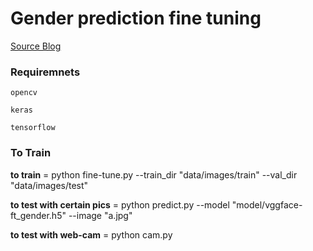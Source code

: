 # Gender  prediction fine tuning


[Source Blog](https://deeplearningsandbox.com/how-to-use-transfer-learning-and-fine-tuning-in-keras-and-tensorflow-to-build-an-image-recognition-94b0b02444f2)

### Requiremnets
```
opencv
```
```
keras
```
```
tensorflow
```
### To Train

**to train**  = python fine-tune.py --train_dir "data/images/train" --val_dir "data/images/test"

**to test with certain pics** = python predict.py --model "model/vggface-ft_gender.h5" --image "a.jpg"

**to test with web-cam** = python cam.py

